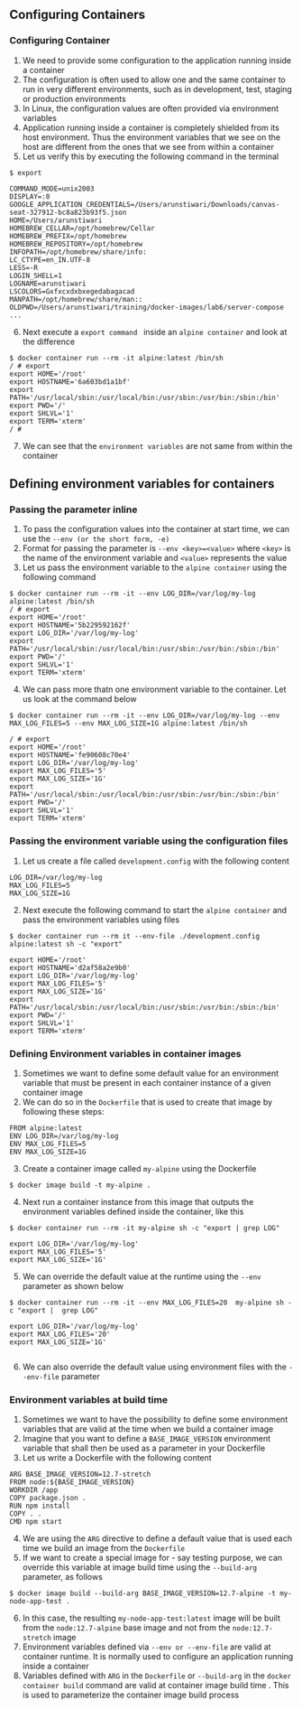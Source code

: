 ## Configuring Containers
### Configuring Container
1. We need to provide some configuration to the application running inside a container
2. The configuration is often used to allow one and the same container to run in very different environments, such as in development, test, staging or production environments
3. In Linux, the configuration values are often provided via environment variables
4. Application running inside a container is completely shielded from its host environment. Thus the environment variables that we see on the host are different from the ones that we see from within a container
5. Let us verify this by executing the following command in the terminal
```shell
$ export 

COMMAND_MODE=unix2003
DISPLAY=:0
GOOGLE_APPLICATION_CREDENTIALS=/Users/arunstiwari/Downloads/canvas-seat-327912-bc8a823b93f5.json
HOME=/Users/arunstiwari
HOMEBREW_CELLAR=/opt/homebrew/Cellar
HOMEBREW_PREFIX=/opt/homebrew
HOMEBREW_REPOSITORY=/opt/homebrew
INFOPATH=/opt/homebrew/share/info:
LC_CTYPE=en_IN.UTF-8
LESS=-R
LOGIN_SHELL=1
LOGNAME=arunstiwari
LSCOLORS=Gxfxcxdxbxegedabagacad
MANPATH=/opt/homebrew/share/man::
OLDPWD=/Users/arunstiwari/training/docker-images/lab6/server-compose
...
```
6. Next execute a `export command ` inside an `alpine container`  and look at the difference
```shell
$ docker container run --rm -it alpine:latest /bin/sh 
/ # export
export HOME='/root'
export HOSTNAME='6a603bd1a1bf'
export PATH='/usr/local/sbin:/usr/local/bin:/usr/sbin:/usr/bin:/sbin:/bin'
export PWD='/'
export SHLVL='1'
export TERM='xterm'
/ #
```
7. We can see that the `environment variables` are not same from within the container

## Defining environment variables for containers
### Passing the parameter inline
1. To pass the configuration values into the container at start time, we can use the `--env (or the short form, -e) `
2. Format for passing the parameter is `--env <key>=<value>` where `<key>` is the name of the environment variable and `<value>` represents the value
3. Let us pass the environment variable to the `alpine container` using the following command
```shell
$ docker container run --rm -it --env LOG_DIR=/var/log/my-log alpine:latest /bin/sh 
/ # export
export HOME='/root'
export HOSTNAME='5b229592162f'
export LOG_DIR='/var/log/my-log'
export PATH='/usr/local/sbin:/usr/local/bin:/usr/sbin:/usr/bin:/sbin:/bin'
export PWD='/'
export SHLVL='1'
export TERM='xterm'
```
4. We can pass more thatn one environment variable to the container. Let us look at the command below
```shell
$ docker container run --rm -it --env LOG_DIR=/var/log/my-log --env MAX_LOG_FILES=5 --env MAX_LOG_SIZE=1G alpine:latest /bin/sh 

/ # export
export HOME='/root'
export HOSTNAME='fe90608c70e4'
export LOG_DIR='/var/log/my-log'
export MAX_LOG_FILES='5'
export MAX_LOG_SIZE='1G'
export PATH='/usr/local/sbin:/usr/local/bin:/usr/sbin:/usr/bin:/sbin:/bin'
export PWD='/'
export SHLVL='1'
export TERM='xterm'
```

### Passing the environment variable using the configuration files
1. Let us create a file called `development.config` with the following content
```shell
LOG_DIR=/var/log/my-log
MAX_LOG_FILES=5
MAX_LOG_SIZE=1G
```
2. Next execute the following command to start the `alpine container` and pass the environment variables using files
```shell
$ docker container run --rm it --env-file ./development.config alpine:latest sh -c "export"

export HOME='/root'
export HOSTNAME='d2af58a2e9b0'
export LOG_DIR='/var/log/my-log'
export MAX_LOG_FILES='5'
export MAX_LOG_SIZE='1G'
export PATH='/usr/local/sbin:/usr/local/bin:/usr/sbin:/usr/bin:/sbin:/bin'
export PWD='/'
export SHLVL='1'
export TERM='xterm'
```

### Defining Environment variables in container images
1. Sometimes we want to define some default value for an environment variable that must be present in each container instance of a given container image
2. We can do so in the `Dockerfile` that is used to create that image by following these steps:
```shell
FROM alpine:latest 
ENV LOG_DIR=/var/log/my-log
ENV MAX_LOG_FILES=5
ENV MAX_LOG_SIZE=1G
```
3. Create a container image called `my-alpine` using the Dockerfile
```shell
$ docker image build -t my-alpine . 
```
4. Next run a container instance from this image that outputs the environment variables defined inside the container, like this
```shell
$ docker container run --rm -it my-alpine sh -c "export | grep LOG"

export LOG_DIR='/var/log/my-log'
export MAX_LOG_FILES='5'
export MAX_LOG_SIZE='1G'
```
5. We can override the default value at the runtime using the `--env` parameter as shown below
```shell
$ docker container run --rm -it --env MAX_LOG_FILES=20  my-alpine sh -c "export |  grep LOG"

export LOG_DIR='/var/log/my-log'
export MAX_LOG_FILES='20'
export MAX_LOG_SIZE='1G'
 
```
6. We can also override the default value using environment files with the `--env-file` parameter

### Environment variables at build time
1. Sometimes we want to have the possibility to define some environment variables that are valid at the time when we build a container image
2. Imagine that you want to define a `BASE_IMAGE_VERSION` environment variable that shall then be used as a parameter in your Dockerfile
3. Let us write a Dockerfile with the following content
```shell
ARG BASE_IMAGE_VERSION=12.7-stretch 
FROM node:${BASE_IMAGE_VERSION}
WORKDIR /app 
COPY package.json . 
RUN npm install 
COPY . . 
CMD npm start 
```
4. We are using the `ARG` directive to define a default value that is used each time we build an image from the `Dockerfile`
5. If we want to create a special image for - say testing purpose, we can override this variable at image build time using the `--build-arg` parameter, as follows
```shell
$ docker image build --build-arg BASE_IMAGE_VERSION=12.7-alpine -t my-node-app-test . 
```
6. In this case, the resulting `my-node-app-test:latest` image will be built from the `node:12.7-alpine` base image and not from the `node:12.7-stretch` image
7. Environment variables defined via `--env or --env-file` are valid at container runtime. It is normally used to configure an application running inside a container
8. Variables defined with `ARG` in the `Dockerfile` or `--build-arg` in the `docker container build` command are valid at container image build time . This is used to parameterize the container image build process 
